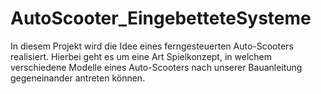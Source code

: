 # AutoScooter_EingebetteteSysteme
In diesem Projekt wird die Idee eines ferngesteuerten Auto-Scooters realisiert. 
Hierbei geht es um eine Art Spielkonzept, in welchem verschiedene Modelle eines Auto-Scooters nach unserer Bauanleitung gegeneinander antreten können.
